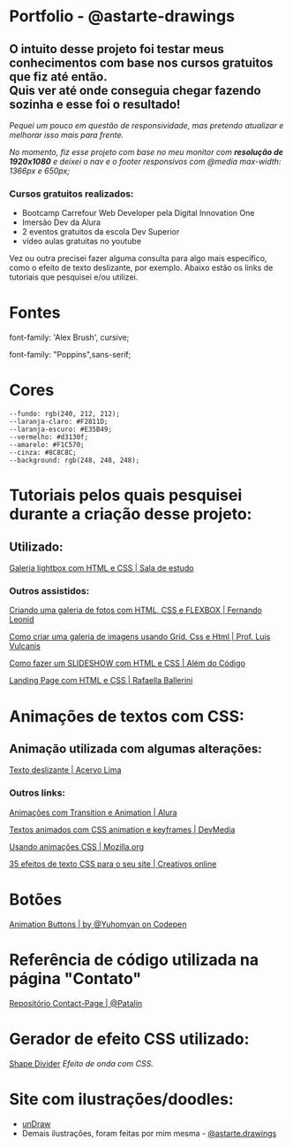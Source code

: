 # Portfolio - @astarte-drawings 

## O intuito desse projeto foi testar meus conhecimentos com base nos cursos gratuitos que fiz até então. <br> Quis ver até onde conseguia chegar fazendo sozinha e esse foi o resultado!  

*Pequei um pouco em questão de responsividade, mas pretendo atualizar e melhorar isso mais para frente.* 

*No momento, fiz esse projeto com base no meu monitor com **resolução de 1920x1080** e deixei o nav e o footer responsivos com @media max-width: 1366px e 650px;*


### Cursos gratuitos realizados:

- Bootcamp Carrefour Web Developer pela Digital Innovation One 
- Imersão Dev da Alura 
- 2 eventos gratuitos da escola Dev Superior 
- vídeo aulas gratuitas no youtube


Vez ou outra precisei fazer alguma consulta para algo mais específico, como o efeito de texto deslizante, por exemplo. Abaixo estão os links de tutoriais que pesquisei e/ou utilizei. 

# Fontes

font-family: 'Alex Brush', cursive;

font-family: "Poppins",sans-serif;

# Cores

    --fundo: rgb(240, 212, 212);
    --laranja-claro: #F2811D;
    --laranja-escuro: #E35B49;
    --vermelho: #d3130f;
    --amarelo: #F1C570; 
    --cinza: #8C8C8C;
    --background: rgb(248, 248, 248);


# Tutoriais pelos quais pesquisei durante a criação desse projeto: 

## Utilizado: 

[Galeria lightbox com HTML e CSS | Sala de estudo](https://youtu.be/jiS1hxKfFyY)


### Outros assistidos: 

[Criando uma galeria de fotos com HTML, CSS e FLEXBOX | Fernando Leonid](https://youtu.be/yjqVSQ5_77o)

[Como criar uma galeria de imagens usando Grid, Css e Html | Prof. Luis Vulcanis](https://youtu.be/rcGfk0TtKa4)

[Como fazer um SLIDESHOW com HTML e CSS | Além do Código](https://www.youtube.com/watch?v=zxqGOgsgUtk&list=LL&)

[Landing Page com HTML e CSS | Rafaella Ballerini](https://youtu.be/llF6vD-RljE)



# Animações de textos com CSS: 

## Animação utilizada com algumas alterações:

[Texto deslizante | Acervo Lima](https://acervolima.com/como-criar-texto-deslizante-para-revelar-animacao-usando-html-e-css/)

### Outros links:

[Animações com Transition e Animation | Alura](https://www.alura.com.br/artigos/css-animacoes-com-transitions-animations?gclid=Cj0KCQjw8uOWBhDXARIsAOxKJ2Hfr7EzD3v3M5VWK01wrm6P-_srIxO4ENKaQVBC6cvEKUpvlzqJJx8aAlUHEALw_wcB)


[Textos animados com CSS animation e keyframes | DevMedia](https://www.devmedia.com.br/exemplo/textos-animados-com-css-animation-e-keyframes/16)

[Usando animações CSS | Mozilla.org](https://developer.mozilla.org/pt-BR/docs/Web/CSS/CSS_Animations/Using_CSS_animations)



[35 efeitos de texto CSS para o seu site | Creativos online](https://www.creativosonline.org/pt/efectos-css-texto.html?_gl=1%2Aa3ftcz%2A_ga%2AYW1wLWxxNkFtRWZGOFBDMkV2M1hCMlJHTHE3V3hVNGRKdXdfa2dHOVNScFVTdzVLNGNaYmFTQWY3RlV4bDczQmtQbmo)



# Botões 

[Animation Buttons | by @Yuhomyan on Codepen](https://codepen.io/yuhomyan/pen/OJMejWJ)


# Referência de código utilizada na página "Contato"

[Repositório Contact-Page | @Patalin](https://github.com/Patalin/HTML-CSS-JS-Contact-Page)


# Gerador de efeito CSS utilizado: 

[Shape Divider](https://www.shapedivider.app/)
*Efeito de onda com CSS.*

# Site com ilustrações/doodles:

- [unDraw](undraw.co)
- Demais ilustrações, foram feitas por mim mesma - [@astarte.drawings](https://linktr.ee/astarte.drawings)




